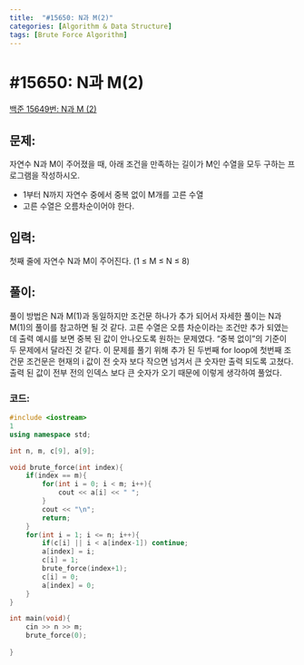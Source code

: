 ```yaml
---
title:  "#15650: N과 M(2)"
categories: [Algorithm & Data Structure]
tags: [Brute Force Algorithm]
---
```

# #15650: N과 M(2)

[백준 15649번: N과 M (2)](https://www.acmicpc.net/problem/15650)

## 문제:

자연수 N과 M이 주어졌을 때, 아래 조건을 만족하는 길이가 M인 수열을 모두 구하는 프로그램을 작성하시오.

- 1부터 N까지 자연수 중에서 중복 없이 M개를 고른 수열
- 고른 수열은 오름차순이어야 한다.

## 입력:

첫째 줄에 자연수 N과 M이 주어진다. (1 ≤ M ≤ N ≤ 8)

## 풀이:

풀이 방법은 N과 M(1)과 동일하지만 조건문 하나가 추가 되어서 자세한 풀이는 N과 M(1)의 풀이를 참고하면 될 것 같다. 고른 수열은 오름 차순이라는 조건만 추가 되였는데 출력 예시를 보면 중복 된 값이 안나오도록 원하는 문제였다. “중복 없이”의 기준이 두 문제에서 달라진 것 같다. 이 문제를 풀기 위해 추가 된 두번째 for loop에 첫번째 조건문 조건문은 현재의 i 값이 전 숫자 보다 작으면 넘겨서 큰 숫자만 출력 되도록 고쳤다. 출력 된 값이 전부 전의 인덱스 보다 큰 숫자가 오기 때문에 이렇게 생각하여 풀었다.

### 코드:

```cpp
#include <iostream>
1
using namespace std;

int n, m, c[9], a[9];

void brute_force(int index){
	if(index == m){
		for(int i = 0; i < m; i++){
			cout << a[i] << " ";
		} 
		cout << "\n";
		return;
	}
	for(int i = 1; i <= n; i++){
		if(c[i] || i < a[index-1]) continue;
		a[index] = i;
		c[i] = 1;
		brute_force(index+1);
		c[i] = 0;
		a[index] = 0;
	}
}

int main(void){
	cin >> n >> m;
	brute_force(0);
	
}
```
